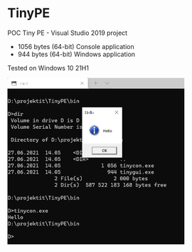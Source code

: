 # TinyPE
POC Tiny PE - Visual Studio 2019 project

- 1056 bytes (64-bit) Console application
- 944 bytes (64-bit) Windows application

Tested on Windows 10 21H1

<img width="398" alt="readme_image" src="readmeimage.png">



